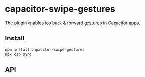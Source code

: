 # capacitor-swipe-gestures

The plugin enables ios back & forward gestures in Capacitor apps.

## Install

```bash
npm install capacitor-swipe-gestures
npx cap sync
```

## API

<docgen-index></docgen-index>

<docgen-api>
<!-- run docgen to generate docs from the source -->
<!-- More info: https://github.com/ionic-team/capacitor-docgen -->
</docgen-api>
